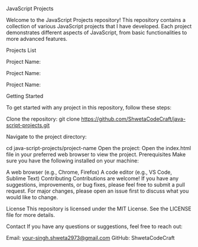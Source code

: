JavaScript Projects


Welcome to the JavaScript Projects repository! This repository contains a collection of various JavaScript projects that I have developed. Each project demonstrates different aspects of JavaScript, from basic functionalities to more advanced features.

Projects List


Project Name: 

Project Name: 

Project Name: 


Getting Started

To get started with any project in this repository, follow these steps:

Clone the repository:
git clone https://github.com/ShwetaCodeCraft/java-script-projects.git

Navigate to the project directory:

cd java-script-projects/project-name
Open the project:
Open the index.html file in your preferred web browser to view the project.
Prerequisites
Make sure you have the following installed on your machine:

A web browser (e.g., Chrome, Firefox)
A code editor (e.g., VS Code, Sublime Text)
Contributing
Contributions are welcome! If you have any suggestions, improvements, or bug fixes, please feel free to submit a pull request. For major changes, please open an issue first to discuss what you would like to change.

License
This repository is licensed under the MIT License. See the LICENSE file for more details.

Contact
If you have any questions or suggestions, feel free to reach out:

Email: your-singh.shweta2973@gmail.com
GitHub: ShwetaCodeCraft
